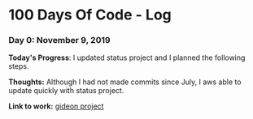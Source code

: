 # 100 Days Of Code - Log

### Day 0: November 9, 2019

**Today's Progress**: I updated status project and I planned the following steps.

**Thoughts:** Although I had not made commits since July, I aws able to update quickly with status project.

**Link to work:** [gideon project](https://github.com/pity7736/gideon)

